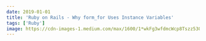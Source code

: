 ```yaml
---
date: 2019-01-01
title: 'Ruby on Rails - Why form_for Uses Instance Variables'
tags: ['Ruby']
image: https://cdn-images-1.medium.com/max/1600/1*wkFg3wfdmcWcp8Tszz53Ow.jpeg
---
```

